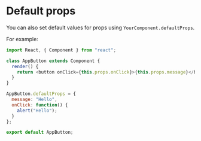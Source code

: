 # Default props

You can also set default values for props using `YourComponent.defaultProps`.

For example:

```javascript
import React, { Component } from "react";

class AppButton extends Component {
  render() {
    return <button onClick={this.props.onClick}>{this.props.message}</button>;
  }
}

AppButton.defaultProps = {
  message: "Hello",
  onClick: function() {
    alert("Hello");
  }
};

export default AppButton;
```

